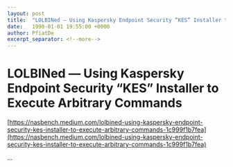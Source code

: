 ```yaml
---
layout: post
title:  "LOLBINed — Using Kaspersky Endpoint Security “KES” Installer to Execute Arbitrary Commands"
date:   1990-01-01 19:55:00 +0000
author: PfiatDe
excerpt_separator: <!--more-->
---
```


# LOLBINed — Using Kaspersky Endpoint Security “KES” Installer to Execute Arbitrary Commands
[https://nasbench.medium.com/lolbined-using-kaspersky-endpoint-security-kes-installer-to-execute-arbitrary-commands-1c999f1b7fea](https://nasbench.medium.com/lolbined-using-kaspersky-endpoint-security-kes-installer-to-execute-arbitrary-commands-1c999f1b7fea)

...
<!--more-->
